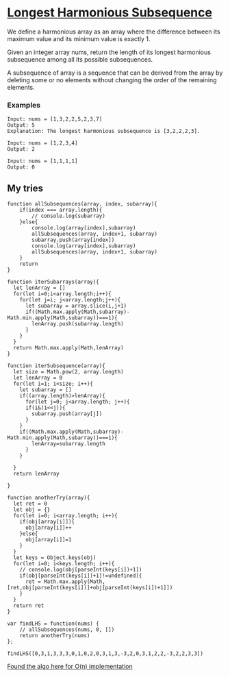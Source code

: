 # [Longest Harmonious Subsequence](https://leetcode.com/problems/longest-harmonious-subsequence/)

We define a harmonious array as an array where the difference between its maximum value and its minimum value is exactly 1.

Given an integer array nums, return the length of its longest harmonious subsequence among all its possible subsequences.

A subsequence of array is a sequence that can be derived from the array by deleting some or no elements without changing the order of the remaining elements.

### Examples

```
Input: nums = [1,3,2,2,5,2,3,7]
Output: 5
Explanation: The longest harmonious subsequence is [3,2,2,2,3].

Input: nums = [1,2,3,4]
Output: 2

Input: nums = [1,1,1,1]
Output: 0
```

## My tries

```
function allSubsequences(array, index, subarray){
    if(index === array.length){
        // console.log(subarray)
    }else{
        console.log(array[index],subarray)
        allSubsequences(array, index+1, subarray)
        subarray.push(array[index])
        console.log(array[index],subarray)
        allSubsequences(array, index+1, subarray)
    }
    return
}

function iterSubarrays(array){
  let lenArray = []
  for(let i=0;i<array.length;i++){
    for(let j=i; j<array.length;j++){
      let subarray = array.slice(i,j+1)
      if((Math.max.apply(Math,subarray)-Math.min.apply(Math,subarray))===1){
        lenArray.push(subarray.length)
      }
    }
  }
  return Math.max.apply(Math,lenArray)
}

function iterSubsequence(array){
  let size = Math.pow(2, array.length)
  let lenArray = 0
  for(let i=1; i<size; i++){
    let subarray = []
    if((array.length)>lenArray){
      for(let j=0; j<array.length; j++){
      if(i&(1<<j)){
        subarray.push(array[j])
      }
    }
    if((Math.max.apply(Math,subarray)-Math.min.apply(Math,subarray))===1){
        lenArray=subarray.length
      }
    }
    
  }
  return lenArray
  
}

function anotherTry(array){
  let ret = 0
  let obj = {}
  for(let i=0; i<array.length; i++){
    if(obj[array[i]]){
      obj[array[i]]++
    }else{
      obj[array[i]]=1
    }
  }
  let keys = Object.keys(obj)
  for(let i=0; i<keys.length; i++){
    // console.log(obj[parseInt(keys[i])+1])
    if(obj[parseInt(keys[i])+1]!=undefined){
      ret = Math.max.apply(Math,[ret,obj[parseInt(keys[i])]+obj[parseInt(keys[i])+1]])
    }
  }
  return ret
}

var findLHS = function(nums) {
    // allSubsequences(nums, 0, [])
    return anotherTry(nums)
};

findLHS([0,3,1,3,3,3,0,1,0,2,0,3,1,3,-3,2,0,3,1,2,2,-3,2,2,3,3])
```

[Found the algo here for O(n) implementation](https://medium.com/@harshvardhansingh_67029/longest-harmonious-subsequence-a9933b6c78dd)
